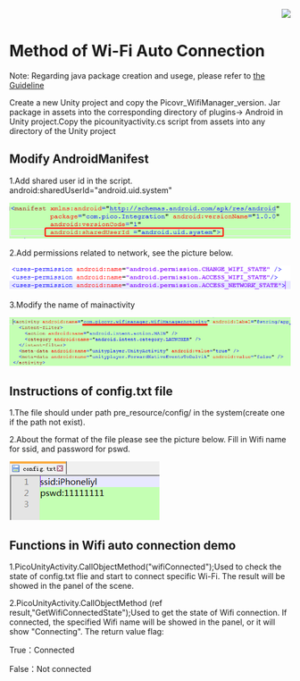 <p align="right"><a href="https://github.com/PicoSupport/PicoSupport" target="_blank"> <img src="https://github.com/PicoSupport/PicoSupport/blob/master/Assets/home.png" width="20"/> </a></p>

# Method of Wi-Fi Auto Connection

Note: Regarding java package creation and usege, please refer to [the Guideline](https://github.com/PicoSupport/PicoSupport/blob/master/How_to_use_JAR_file_in_Unity_project_on_Pico_device.docx)

Create a new Unity project and copy the Picovr_WifiManager_version. Jar package in assets into the corresponding directory of plugins-> Android in Unity project.Copy the picounityactivity.cs script from assets into any directory of the Unity project

## Modify AndroidManifest

1.Add shared user id in the script. android:sharedUserId="android.uid.system"

![](https://github.com/PicoSupport/PicoVRWifimanager/blob/master/assets/01.png)

2.Add permissions related to network, see the picture below.

![](https://github.com/PicoSupport/PicoVRWifimanager/blob/master/assets/02.png)

3.Modify the name of mainactivity

![](https://github.com/PicoSupport/PicoVRWifimanager/blob/master/assets/03.png)

## Instructions of config.txt file

1.The file should under path pre_resource/config/ in the system(create one if the path not exist).

2.About the format of the file please see the picture below. Fill in Wifi name for ssid, and password for pswd.

![](https://github.com/PicoSupport/PicoVRWifimanager/blob/master/assets/04.png)

## Functions in Wifi auto connection demo

1.PicoUnityActivity.CallObjectMethod("wifiConnected");Used to check
the state of config.txt flie and start to connect specific Wi-Fi. The result
will be showed in the panel of the scene.

2.PicoUnityActivity.CallObjectMethod <boolean>(ref result,"GetWifiConnectedState");Used to get the state of Wifi connection. If connected, the specified Wifi name will be showed in the panel, or it will show "Connecting". The return value flag:

True：Connected

False：Not connected

